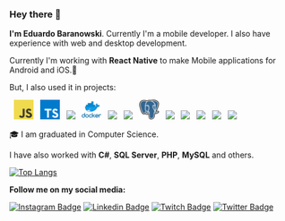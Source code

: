 ### Hey there 👋

**I'm Eduardo Baranowski**. Currently I'm a mobile developer. I also have experience with web and desktop development.

Currently I'm working with **React Native** to make Mobile applications for Android and iOS.:iphone:

But, I also used it in projects:

<p>
&nbsp;  
<img src="https://raw.githubusercontent.com/github/explore/80688e429a7d4ef2fca1e82350fe8e3517d3494d/topics/javascript/javascript.png" height="35px"/>
&nbsp;  
<img src="https://raw.githubusercontent.com/github/explore/80688e429a7d4ef2fca1e82350fe8e3517d3494d/topics/typescript/typescript.png" height="35px"/>
&nbsp;
<img src="https://pt.wikipedia.org/wiki/Ficheiro:React-icon.svg" height="35px"/>
&nbsp;
<img src="https://raw.githubusercontent.com/github/explore/80688e429a7d4ef2fca1e82350fe8e3517d3494d/topics/docker/docker.png" height="35px"/>
&nbsp;
<img src="https://www.mysql.com/common/logos/logo-mysql-170x115.png" height="35px"/>
&nbsp;
<img src="https://img.icons8.com/color/452/mongodb.png" height="35px"/>
&nbsp;
<img src="https://raw.githubusercontent.com/github/explore/80688e429a7d4ef2fca1e82350fe8e3517d3494d/topics/postgresql/postgresql.png" height="35px"/>
&nbsp;
<img src="https://img.icons8.com/color/452/microsoft-sql-server.png" height="35px" />   
&nbsp;  
<img src="https://seeklogo.com/images/F/figma-logo-E4E21D3AEA-seeklogo.com.png" height="35px" />
&nbsp;
<img src="https://sdtimes.com/wp-content/uploads/2018/04/1_tfZa4vsI6UusJYt_fzvGnQ.png" height="35px" />   
&nbsp;
<img src="https://raw.githubusercontent.com/learnbr/csharp/master/csharp-logo.png" height="35px" />
&nbsp;
<img src="https://www.python.org/static/img/python-logo.png" height="35px" />   
</p>

:mortar_board: I am graduated in Computer Science.

I have also worked with **C#**, **SQL Server**, **PHP**, **MySQL** and others. 

[![Top Langs](https://github-readme-stats.vercel.app/api/top-langs/?username=Eduardo-Baranowski&layout=compact)](https://github.com/Eduardo-Baranowski/github-readme-stats)

**Follow me on my social media:**

[![Instagram Badge](https://img.shields.io/badge/-Instagram-6633cc?style=flat-square&labelColor=6633cc&logo=instagram&logoColor=white&link=https://www.instagram.com/rodrigo.goncalves.s/)](https://www.instagram.com/eduardobaranowski/)
[![Linkedin Badge](https://img.shields.io/badge/-Linkedin-6633cc?style=flat-square&logo=Linkedin&logoColor=white&link=https://www.linkedin.com/in/rodrigo-gon%C3%A7alves-santana/)](https://www.linkedin.com/in/eduardo-baranowski-091760127/)
[![Twitch Badge](https://img.shields.io/badge/-Twitch-6633cc?style=flat-square&logo=Twitch&logoColor=white&link=https://www.twitch.tv/rodrigogoncalvess)](https://www.twitch.tv/edu_baranowski)
[![Twitter Badge](https://img.shields.io/badge/-Twitter-6633cc?style=flat-square&logo=Twitter&logoColor=white&link=https://twitter.com/rodrigogsdev)](https://twitter.com/edu_baranowski)

